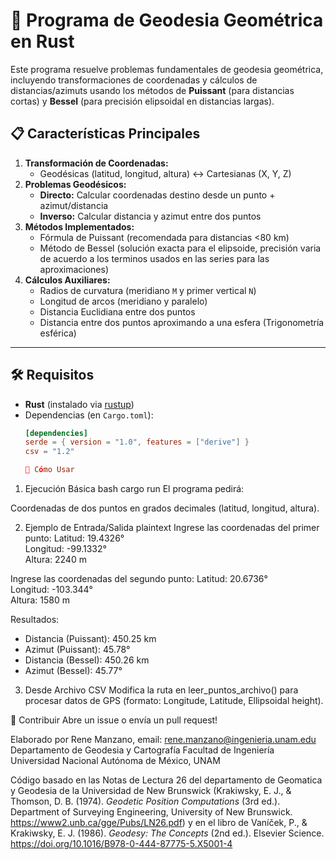 # 📝 **Programa de Geodesia Geométrica en Rust**

Este programa resuelve problemas fundamentales de geodesia geométrica, incluyendo transformaciones de coordenadas y cálculos de distancias/azimuts usando los métodos de **Puissant** (para distancias cortas) y **Bessel** (para precisión elipsoidal en distancias largas).

## 📋 **Características Principales**
1. **Transformación de Coordenadas:**
   - Geodésicas (latitud, longitud, altura) ↔ Cartesianas (X, Y, Z)
2. **Problemas Geodésicos:**
   - **Directo:** Calcular coordenadas destino desde un punto + azimut/distancia
   - **Inverso:** Calcular distancia y azimut entre dos puntos
3. **Métodos Implementados:**
   - Fórmula de Puissant (recomendada para distancias <80 km)
   - Método de Bessel (solución exacta para el elipsoide, precisión varia de acuerdo a los terminos usados en las series para las aproximaciones)
4. **Cálculos Auxiliares:**
   - Radios de curvatura (meridiano `M` y primer vertical `N`)
   - Longitud de arcos (meridiano y paralelo)
   - Distancia Euclidiana entre dos puntos
   - Distancia entre dos puntos aproximando a una esfera (Trigonometría esférica)
---

## 🛠 **Requisitos**
- **Rust** (instalado via [rustup](https://rustup.rs/))
- Dependencias (en `Cargo.toml`):
  ```toml
  [dependencies]
  serde = { version = "1.0", features = ["derive"] }
  csv = "1.2"

  🚀 Cómo Usar
1. Ejecución Básica
bash
cargo run
El programa pedirá:

Coordenadas de dos puntos en grados decimales (latitud, longitud, altura).

2. Ejemplo de Entrada/Salida
plaintext
Ingrese las coordenadas del primer punto:
Latitud: 19.4326°  
Longitud: -99.1332°  
Altura: 2240 m

Ingrese las coordenadas del segundo punto:
Latitud: 20.6736°  
Longitud: -103.344°  
Altura: 1580 m

Resultados:
- Distancia (Puissant): 450.25 km
- Azimut (Puissant): 45.78°
- Distancia (Bessel): 450.26 km
- Azimut (Bessel): 45.77°

3. Desde Archivo CSV
Modifica la ruta en leer_puntos_archivo() para procesar datos de GPS (formato: Longitude, Latitude, Ellipsoidal height).

🤝 Contribuir
Abre un  issue o envía un pull request!

Elaborado por Rene Manzano,
email: rene.manzano@ingenieria.unam.edu
Departamento de Geodesia y Cartografía
Facultad de Ingeniería
Universidad Nacional Autónoma de México, UNAM

Código basado en las Notas de Lectura 26 del departamento de Geomatica y Geodesia de la Universidad de New Brunswick (Krakiwsky, E. J., & Thomson, D. B. (1974). *Geodetic Position Computations* (3rd ed.). Department of Surveying Engineering, University of New Brunswick. https://www2.unb.ca/gge/Pubs/LN26.pdf) y en el libro de  Vaníček, P., & Krakiwsky, E. J. (1986). *Geodesy: The Concepts* (2nd ed.). Elsevier Science. https://doi.org/10.1016/B978-0-444-87775-5.X5001-4